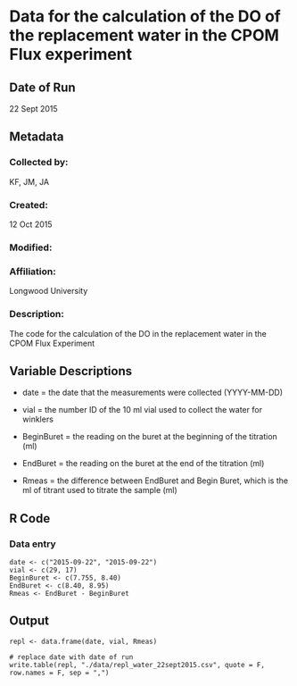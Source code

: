 # Data for the calculation of the DO of the replacement water in the CPOM Flux experiment

## Date of Run 

22 Sept 2015

## Metadata

### Collected by:

KF, JM, JA

### Created: 

12 Oct 2015

### Modified:

### Affiliation:

Longwood University

### Description: 

The code for the calculation of the DO in the replacement water in the CPOM Flux Experiment

## Variable Descriptions

* date = the date that the measurements were collected (YYYY-MM-DD)

* vial = the number ID of the 10 ml vial used to collect the water for winklers

* BeginBuret = the reading on the buret at the beginning of the titration (ml)

* EndBuret = the reading on the buret at the end of the titration (ml)

* Rmeas = the difference between EndBuret and Begin Buret, which is the ml of titrant used to titrate the sample (ml)

## R Code

### Data entry

    date <- c("2015-09-22", "2015-09-22")
    vial <- c(29, 17) 
    BeginBuret <- c(7.755, 8.40)
    EndBuret <- c(8.40, 8.95)
    Rmeas <- EndBuret - BeginBuret


## Output

    repl <- data.frame(date, vial, Rmeas)

    # replace date with date of run
    write.table(repl, "./data/repl_water_22sept2015.csv", quote = F, row.names = F, sep = ",")


